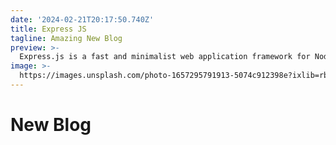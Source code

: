 ```yaml
---
date: '2024-02-21T20:17:50.740Z'
title: Express JS
tagline: Amazing New Blog
preview: >-
  Express.js is a fast and minimalist web application framework for Node.js. It provides a robust set of features for building web applications and APIs. With Express.js, you can easily handle routes, middleware, and HTTP requests. It has a simple and intuitive API that allows you to quickly develop scalable and efficient web applications.
image: >-
  https://images.unsplash.com/photo-1657295791913-5074c912398e?ixlib=rb-1.2.1&ixid=MnwxMjA3fDB8MHxwaG90by1wYWdlfHx8fGVufDB8fHx8&auto=format&fit=crop&w=996&q=80
---
```

# New Blog
